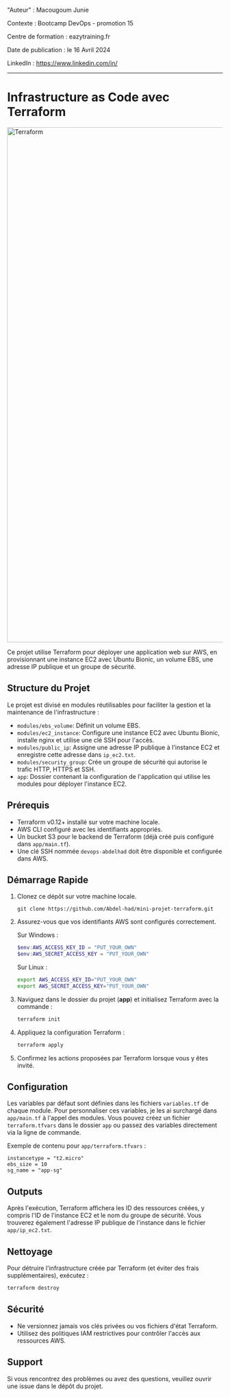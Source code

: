 
"Auteur" : Macougoum Junie

Contexte : Bootcamp DevOps - promotion 15

Centre de formation : eazytraining.fr

Date de publication : le 16 Avril 2024

LinkedIn : https://www.linkedin.com/in/

---
# Infrastructure as Code avec Terraform

<img width="1200" alt="Terraform" src="https://github.com/Abdel-had/mini-projet-terraform/assets/101605739/890fb4c0-f3ad-4d91-b169-486369a47e5a">

Ce projet utilise Terraform pour déployer une application web sur AWS, en provisionnant une instance EC2 avec Ubuntu Bionic, un volume EBS, une adresse IP publique et un groupe de sécurité.

## Structure du Projet

Le projet est divisé en modules réutilisables pour faciliter la gestion et la maintenance de l'infrastructure :

- `modules/ebs_volume`: Définit un volume EBS.
- `modules/ec2_instance`: Configure une instance EC2 avec Ubuntu Bionic, installe nginx et utilise une clé SSH pour l'accès.
- `modules/public_ip`: Assigne une adresse IP publique à l'instance EC2 et enregistre cette adresse dans `ip_ec2.txt`.
- `modules/security_group`: Crée un groupe de sécurité qui autorise le trafic HTTP, HTTPS et SSH.
- `app`: Dossier contenant la configuration de l'application qui utilise les modules pour déployer l'instance EC2.

## Prérequis

- Terraform v0.12+ installé sur votre machine locale.
- AWS CLI configuré avec les identifiants appropriés.
- Un bucket S3 pour le backend de Terraform (déjà créé puis configuré dans `app/main.tf`).
- Une clé SSH nommée `devops-abdelhad` doit être disponible et configurée dans AWS.

## Démarrage Rapide

1. Clonez ce dépôt sur votre machine locale.

    ```
    git clone https://github.com/Abdel-had/mini-projet-terraform.git
    ```

2. Assurez-vous que vos identifiants AWS sont configurés correctement.

    Sur Windows :

    ```ps1
    $env:AWS_ACCESS_KEY_ID = "PUT_YOUR_OWN"
    $env:AWS_SECRET_ACCESS_KEY = "PUT_YOUR_OWN"
    ```

    Sur Linux :

    ```sh
    export AWS_ACCESS_KEY_ID="PUT_YOUR_OWN"
    export AWS_SECRET_ACCESS_KEY="PUT_YOUR_OWN"
    ```


3. Naviguez dans le dossier du projet (**app**) et initialisez Terraform avec la commande :

   ```sh
   terraform init
   ```

4. Appliquez la configuration Terraform :

   ```sh
   terraform apply
   ```

5. Confirmez les actions proposées par Terraform lorsque vous y êtes invité.

## Configuration

Les variables par défaut sont définies dans les fichiers `variables.tf` de chaque module. Pour personnaliser ces variables, je les ai surchargé dans `app/main.tf` à l'appel des modules. Vous pouvez créez un fichier `terraform.tfvars` dans le dossier `app` ou passez des variables directement via la ligne de commande.

Exemple de contenu pour `app/terraform.tfvars` :

```hcl
instancetype = "t2.micro"
ebs_size = 10
sg_name = "app-sg"
```

## Outputs

Après l'exécution, Terraform affichera les ID des ressources créées, y compris l'ID de l'instance EC2 et le nom du groupe de sécurité. Vous trouverez également l'adresse IP publique de l'instance dans le fichier `app/ip_ec2.txt`.

## Nettoyage

Pour détruire l'infrastructure créée par Terraform (et éviter des frais supplémentaires), exécutez :

```sh
terraform destroy
```

## Sécurité

- Ne versionnez jamais vos clés privées ou vos fichiers d'état Terraform.
- Utilisez des politiques IAM restrictives pour contrôler l'accès aux ressources AWS.

## Support

Si vous rencontrez des problèmes ou avez des questions, veuillez ouvrir une issue dans le dépôt du projet.

